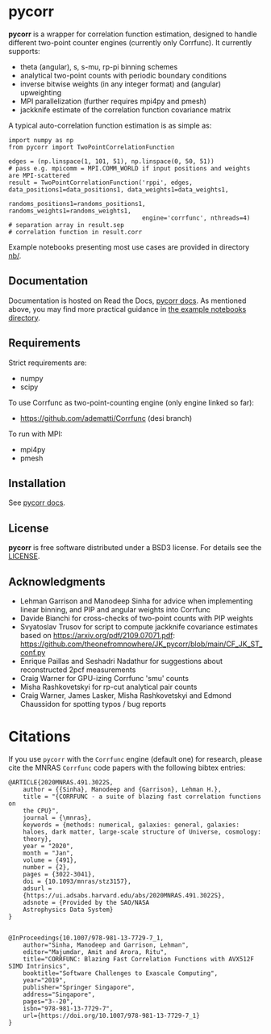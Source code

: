 # pycorr

**pycorr** is a wrapper for correlation function estimation, designed to handle different two-point counter engines (currently only Corrfunc).
It currently supports:

  - theta (angular), s, s-mu, rp-pi binning schemes
  - analytical two-point counts with periodic boundary conditions
  - inverse bitwise weights (in any integer format) and (angular) upweighting
  - MPI parallelization (further requires mpi4py and pmesh)
  - jackknife estimate of the correlation function covariance matrix

A typical auto-correlation function estimation is as simple as:
```
import numpy as np
from pycorr import TwoPointCorrelationFunction

edges = (np.linspace(1, 101, 51), np.linspace(0, 50, 51))
# pass e.g. mpicomm = MPI.COMM_WORLD if input positions and weights are MPI-scattered
result = TwoPointCorrelationFunction('rppi', edges, data_positions1=data_positions1, data_weights1=data_weights1,
                                     randoms_positions1=randoms_positions1, randoms_weights1=randoms_weights1,
                                     engine='corrfunc', nthreads=4)
# separation array in result.sep
# correlation function in result.corr
```

Example notebooks presenting most use cases are provided in directory [nb/](https://github.com/cosmodesi/pycorr/tree/main/nb).

## Documentation

Documentation is hosted on Read the Docs, [pycorr docs](https://py2pcf.readthedocs.io/).
As mentioned above, you may find more practical guidance in [the example notebooks directory](https://github.com/cosmodesi/pycorr/tree/main/nb).

## Requirements

Strict requirements are:

  - numpy
  - scipy

To use Corrfunc as two-point-counting engine (only engine linked so far):

  - https://github.com/adematti/Corrfunc (desi branch)

To run with MPI:

  - mpi4py
  - pmesh

## Installation

See [pycorr docs](https://py2pcf.readthedocs.io/en/latest/user/building.html).

## License

**pycorr** is free software distributed under a BSD3 license. For details see the [LICENSE](https://github.com/cosmodesi/pycorr/blob/main/LICENSE).

## Acknowledgments

- Lehman Garrison and Manodeep Sinha for advice when implementing linear binning, and PIP and angular weights into Corrfunc
- Davide Bianchi for cross-checks of two-point counts with PIP weights
- Svyatoslav Trusov for script to compute jackknife covariance estimates based on https://arxiv.org/pdf/2109.07071.pdf: https://github.com/theonefromnowhere/JK_pycorr/blob/main/CF_JK_ST_conf.py
- Enrique Paillas and Seshadri Nadathur for suggestions about reconstructed 2pcf measurements
- Craig Warner for GPU-izing Corrfunc 'smu' counts
- Misha Rashkovetskyi for rp-cut analytical pair counts
- Craig Warner, James Lasker, Misha Rashkovetskyi and Edmond Chaussidon for spotting typos / bug reports

# Citations

If you use ``pycorr`` with the ``Corrfunc`` engine (default one) for research, please cite the MNRAS ``Corrfunc`` code papers with the following
bibtex entries:

```
@ARTICLE{2020MNRAS.491.3022S,
    author = {{Sinha}, Manodeep and {Garrison}, Lehman H.},
    title = "{CORRFUNC - a suite of blazing fast correlation functions on
    the CPU}",
    journal = {\mnras},
    keywords = {methods: numerical, galaxies: general, galaxies:
    haloes, dark matter, large-scale structure of Universe, cosmology:
    theory},
    year = "2020",
    month = "Jan",
    volume = {491},
    number = {2},
    pages = {3022-3041},
    doi = {10.1093/mnras/stz3157},
    adsurl =
    {https://ui.adsabs.harvard.edu/abs/2020MNRAS.491.3022S},
    adsnote = {Provided by the SAO/NASA
    Astrophysics Data System}
}


@InProceedings{10.1007/978-981-13-7729-7_1,
    author="Sinha, Manodeep and Garrison, Lehman",
    editor="Majumdar, Amit and Arora, Ritu",
    title="CORRFUNC: Blazing Fast Correlation Functions with AVX512F SIMD Intrinsics",
    booktitle="Software Challenges to Exascale Computing",
    year="2019",
    publisher="Springer Singapore",
    address="Singapore",
    pages="3--20",
    isbn="978-981-13-7729-7",
    url={https://doi.org/10.1007/978-981-13-7729-7_1}
}
```